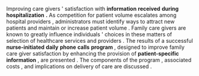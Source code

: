 Improving care givers ' satisfaction with **information** **received** **during** **hospitalization** **.** As competition for patient volume escalates among hospital providers , administrators must identify ways to attract new patients and maintain or increase patient volume . Family care givers are known to greatly influence individuals ' choices in these matters of selection of healthcare services and providers . The results of a successful **nurse-initiated** **daily** **phone** **calls** **program** , designed to improve family care giver satisfaction by enhancing the provision of **patient-specific** **information** , are presented . The components of the program , associated costs , and implications on delivery of care are discussed . 